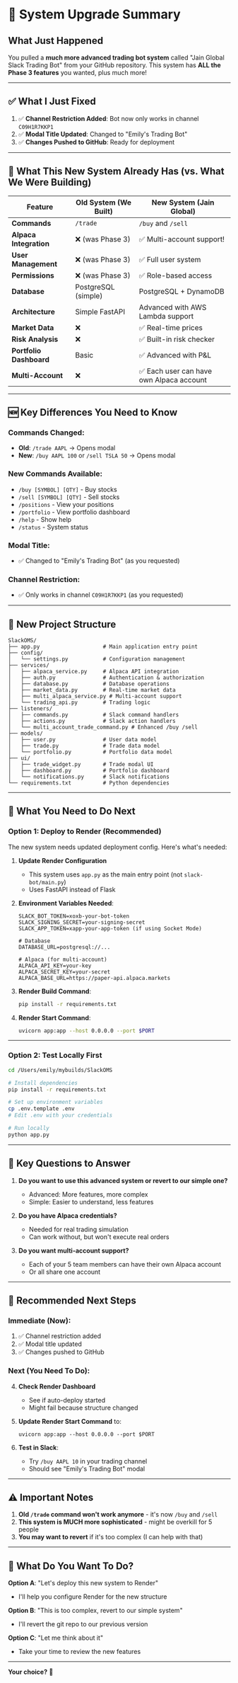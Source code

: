 # 🚀 System Upgrade Summary

## What Just Happened

You pulled a **much more advanced trading bot system** called "Jain Global Slack Trading Bot" from your GitHub repository. This system has **ALL the Phase 3 features** you wanted, plus much more!

---

## ✅ What I Just Fixed

1. ✅ **Channel Restriction Added**: Bot now only works in channel `C09H1R7KKP1`
2. ✅ **Modal Title Updated**: Changed to "Emily's Trading Bot"
3. ✅ **Changes Pushed to GitHub**: Ready for deployment

---

## 🎯 What This New System Already Has (vs. What We Were Building)

| Feature | Old System (We Built) | New System (Jain Global) |
|---------|----------------------|--------------------------|
| **Commands** | `/trade` | `/buy` and `/sell` |
| **Alpaca Integration** | ❌ (was Phase 3) | ✅ Multi-account support! |
| **User Management** | ❌ (was Phase 3) | ✅ Full user system |
| **Permissions** | ❌ (was Phase 3) | ✅ Role-based access |
| **Database** | PostgreSQL (simple) | PostgreSQL + DynamoDB |
| **Architecture** | Simple FastAPI | Advanced with AWS Lambda support |
| **Market Data** | ❌ | ✅ Real-time prices |
| **Risk Analysis** | ❌ | ✅ Built-in risk checker |
| **Portfolio Dashboard** | Basic | ✅ Advanced with P&L |
| **Multi-Account** | ❌ | ✅ Each user can have own Alpaca account |

---

## 🆕 Key Differences You Need to Know

### **Commands Changed:**
- **Old**: `/trade AAPL` → Opens modal
- **New**: `/buy AAPL 100` or `/sell TSLA 50` → Opens modal

### **New Commands Available:**
- `/buy [SYMBOL] [QTY]` - Buy stocks
- `/sell [SYMBOL] [QTY]` - Sell stocks
- `/positions` - View your positions
- `/portfolio` - View portfolio dashboard
- `/help` - Show help
- `/status` - System status

### **Modal Title:**
- ✅ Changed to "Emily's Trading Bot" (as you requested)

### **Channel Restriction:**
- ✅ Only works in channel `C09H1R7KKP1` (as you requested)

---

## 📂 New Project Structure

```
SlackOMS/
├── app.py                    # Main application entry point
├── config/
│   └── settings.py           # Configuration management
├── services/
│   ├── alpaca_service.py     # Alpaca API integration
│   ├── auth.py               # Authentication & authorization
│   ├── database.py           # Database operations
│   ├── market_data.py        # Real-time market data
│   ├── multi_alpaca_service.py # Multi-account support
│   └── trading_api.py        # Trading logic
├── listeners/
│   ├── commands.py           # Slack command handlers
│   ├── actions.py            # Slack action handlers
│   └── multi_account_trade_command.py # Enhanced /buy /sell
├── models/
│   ├── user.py               # User data model
│   ├── trade.py              # Trade data model
│   └── portfolio.py          # Portfolio data model
├── ui/
│   ├── trade_widget.py       # Trade modal UI
│   ├── dashboard.py          # Portfolio dashboard
│   └── notifications.py      # Slack notifications
└── requirements.txt          # Python dependencies
```

---

## 🎯 What You Need to Do Next

### **Option 1: Deploy to Render (Recommended)**

The new system needs updated deployment config. Here's what's needed:

1. **Update Render Configuration**
   - This system uses `app.py` as the main entry point (not `slack-bot/main.py`)
   - Uses FastAPI instead of Flask

2. **Environment Variables Needed**:
   ```
   SLACK_BOT_TOKEN=xoxb-your-bot-token
   SLACK_SIGNING_SECRET=your-signing-secret
   SLACK_APP_TOKEN=xapp-your-app-token (if using Socket Mode)
   
   # Database
   DATABASE_URL=postgresql://...
   
   # Alpaca (for multi-account)
   ALPACA_API_KEY=your-key
   ALPACA_SECRET_KEY=your-secret
   ALPACA_BASE_URL=https://paper-api.alpaca.markets
   ```

3. **Render Build Command**:
   ```bash
   pip install -r requirements.txt
   ```

4. **Render Start Command**:
   ```bash
   uvicorn app:app --host 0.0.0.0 --port $PORT
   ```

---

### **Option 2: Test Locally First**

```bash
cd /Users/emily/mybuilds/SlackOMS

# Install dependencies
pip install -r requirements.txt

# Set up environment variables
cp .env.template .env
# Edit .env with your credentials

# Run locally
python app.py
```

---

## 🤔 Key Questions to Answer

1. **Do you want to use this advanced system or revert to our simple one?**
   - Advanced: More features, more complex
   - Simple: Easier to understand, less features

2. **Do you have Alpaca credentials?**
   - Needed for real trading simulation
   - Can work without, but won't execute real orders

3. **Do you want multi-account support?**
   - Each of your 5 team members can have their own Alpaca account
   - Or all share one account

---

## 🚀 Recommended Next Steps

### **Immediate (Now):**
1. ✅ Channel restriction added
2. ✅ Modal title updated
3. ✅ Changes pushed to GitHub

### **Next (You Need To Do):**
4. **Check Render Dashboard**
   - See if auto-deploy started
   - Might fail because structure changed

5. **Update Render Start Command** to:
   ```
   uvicorn app:app --host 0.0.0.0 --port $PORT
   ```

6. **Test in Slack**:
   - Try `/buy AAPL 10` in your trading channel
   - Should see "Emily's Trading Bot" modal

---

## ⚠️ Important Notes

1. **Old `/trade` command won't work anymore** - it's now `/buy` and `/sell`
2. **This system is MUCH more sophisticated** - might be overkill for 5 people
3. **You may want to revert** if it's too complex (I can help with that)

---

## 💬 What Do You Want To Do?

**Option A**: "Let's deploy this new system to Render"
- I'll help you configure Render for the new structure

**Option B**: "This is too complex, revert to our simple system"
- I'll revert the git repo to our previous version

**Option C**: "Let me think about it"
- Take your time to review the new features

---

**Your choice?** 🤔

